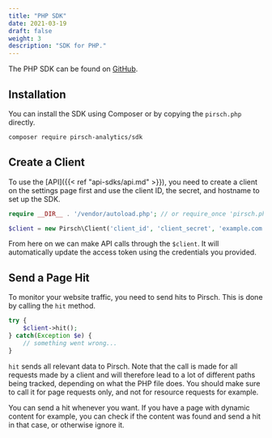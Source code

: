 ```yaml
---
title: "PHP SDK"
date: 2021-03-19
draft: false
weight: 3
description: "SDK for PHP."
---
```


The PHP SDK can be found on [GitHub](https://github.com/pirsch-analytics/pirsch-php-sdk).

## Installation

You can install the SDK using Composer or by copying the `pirsch.php` directly.

```Bash
composer require pirsch-analytics/sdk
```

## Create a Client

To use the [API]({{< ref "api-sdks/api.md" >}}), you need to create a client on the settings page first and use the client ID, the secret, and hostname to set up the SDK.

```PHP
require __DIR__ . '/vendor/autoload.php'; // or require_once 'pirsch.php'; if you downloaded the file manually

$client = new Pirsch\Client('client_id', 'client_secret', 'example.com');
```

From here on we can make API calls through the `$client`. It will automatically update the access token using the credentials you provided.

## Send a Page Hit

To monitor your website traffic, you need to send hits to Pirsch. This is done by calling the `hit` method.

```PHP
try {
	$client->hit();
} catch(Exception $e) {
	// something went wrong...
}
```

`hit` sends all relevant data to Pirsch. Note that the call is made for all requests made by a client and will therefore lead to a lot of different paths being tracked, depending on what the PHP file does. You should make sure to call it for page requests only, and not for resource requests for example.

You can send a hit whenever you want. If you have a page with dynamic content for example, you can check if the content was found and send a hit in that case, or otherwise ignore it.
